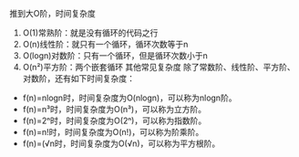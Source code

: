推到大O阶，时间复杂度
1. O(1)常熟阶：就是没有循环的代码之行
2. O(n)线性阶：就只有一个循环，循环次数等于n
3. O(logn)对数阶：只有一个循环，但是循环次数小于n
4. O(n²)平方阶：两个嵌套循环
其他常见复杂度
除了常数阶、线性阶、平方阶、对数阶，还有如下时间复杂度：
- f(n)=nlogn时，时间复杂度为O(nlogn)，可以称为nlogn阶。
- f(n)=n³时，时间复杂度为O(n³)，可以称为立方阶。
- f(n)=2ⁿ时，时间复杂度为O(2ⁿ)，可以称为指数阶。
- f(n)=n!时，时间复杂度为O(n!)，可以称为阶乘阶。
- f(n)=(√n时，时间复杂度为O(√n)，可以称为平方根阶。
